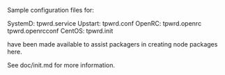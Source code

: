 Sample configuration files for:

SystemD: tpwrd.service
Upstart: tpwrd.conf
OpenRC:  tpwrd.openrc
         tpwrd.openrcconf
CentOS:  tpwrd.init

have been made available to assist packagers in creating node packages here.

See doc/init.md for more information.
